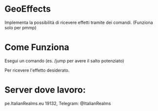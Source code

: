 # GeoEffects
Implementa la possibilità di ricevere effetti tramite dei comandi. (Funziona solo per pmmp)

# Come Funziona
Esegui un comando (es. /jump per avere il salto potenziato)

Per ricevere l'effetto desiderato.

# Server dove lavoro:
pe.ItalianRealms.eu 19132, Telegram: @ItalianRealms
